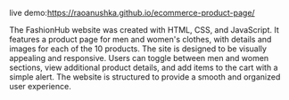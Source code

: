 live demo:https://raoanushka.github.io/ecommerce-product-page/

The FashionHub website was created with HTML, CSS, and JavaScript. It features a product page for men and women's clothes, with details and images for each of the 10 products. The site is designed to be visually appealing and responsive. Users can toggle between men and women sections, view additional product details, and add items to the cart with a simple alert. The website is structured to provide a smooth and organized user experience.
